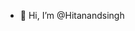 - 👋 Hi, I’m @Hitanandsingh

<!---
Hitanandsingh/Hitanandsingh is a ✨ special ✨ repository because its `README.md` (this file) appears on your GitHub profile.
You can click the Preview link to take a look at your changes.
--->
